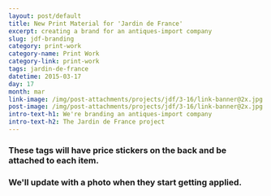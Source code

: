 ```yaml
---
layout: post/default
title: New Print Material for 'Jardin de France'
excerpt: creating a brand for an antiques-import company
slug: jdf-branding
category: print-work
category-name: Print Work
category-link: print-work
tags: jardin-de-france
datetime: 2015-03-17
day: 17
month: mar
link-image: /img/post-attachments/projects/jdf/3-16/link-banner@2x.jpg
post-image: /img/post-attachments/projects/jdf/3-16/link-banner@2x.jpg
intro-text-h1: We're branding an antiques-import company
intro-text-h2: The Jardin de France project
---
```

<div class="row">
<h3>These tags will have price stickers on the back and be attached to each item.</h3>
<h3>We'll update with a photo when they start getting applied.</h3>
</div>